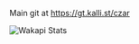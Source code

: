 Main git at https://gt.kalli.st/czar

![Wakapi Stats](https://github-readme-stats.vercel.app/api/wakatime?username=czar&api_domain=wa.kalli.st&bg_color=1A202C&title_color=2F855A&icon_color=2F855A&text_color=ffffff&custom_title=Wakapi%20Stats&layout=compact#)
